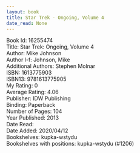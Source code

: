 ```yaml
---
layout: book
title: Star Trek - Ongoing, Volume 4
date_read: None
---
```


Book Id: 16255474<br />
Title: Star Trek: Ongoing, Volume 4<br />
Author: Mike Johnson<br />
Author l-f: Johnson, Mike<br />
Additional Authors: Stephen Molnar<br />
ISBN: 1613775903<br />
ISBN13: 9781613775905<br />
My Rating: 0<br />
Average Rating: 4.06<br />
Publisher: IDW Publishing<br />
Binding: Paperback<br />
Number of Pages: 104<br />
Year Published: 2013<br />
Date Read: <br />
Date Added: 2020/04/12<br />
Bookshelves: kupka-wstydu<br />
Bookshelves with positions: kupka-wstydu (#1206)<br />

